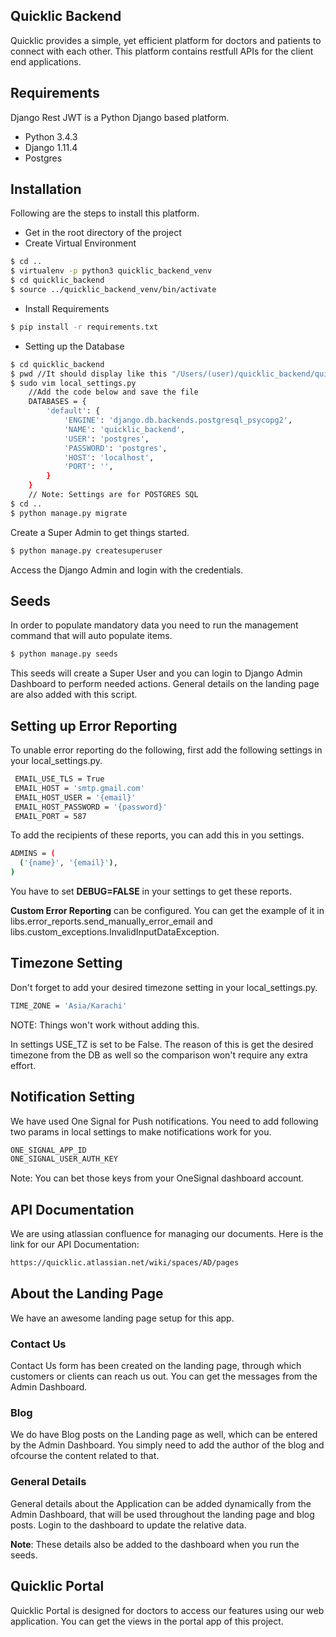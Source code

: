 Quicklic Backend
----------------
Quicklic provides a simple, yet efficient platform for doctors and 
patients to connect with each other. This platform contains restfull 
APIs for the client end applications.

Requirements
------------
Django Rest JWT is a Python Django based platform. 

- Python 3.4.3
- Django 1.11.4
- Postgres

Installation
------------
Following are the steps to install this platform.

- Get in the root directory of the project
- Create Virtual Environment
```sh
$ cd ..
$ virtualenv -p python3 quicklic_backend_venv
$ cd quicklic_backend
$ source ../quicklic_backend_venv/bin/activate
```
- Install Requirements
```sh
$ pip install -r requirements.txt
```
- Setting up the Database
```sh
$ cd quicklic_backend
$ pwd //It should display like this "/Users/(user)/quicklic_backend/quicklic_backend"
$ sudo vim local_settings.py
    //Add the code below and save the file
    DATABASES = {
        'default': {
            'ENGINE': 'django.db.backends.postgresql_psycopg2',
            'NAME': 'quicklic_backend',
            'USER': 'postgres',
            'PASSWORD': 'postgres',
            'HOST': 'localhost',
            'PORT': '',
        }
    }
    // Note: Settings are for POSTGRES SQL
$ cd .. 
$ python manage.py migrate 
```

Create a Super Admin to get things started. 
```sh
$ python manage.py createsuperuser
```
Access the Django Admin and login with the credentials. 

Seeds
-----
In order to populate mandatory data you need to run the management 
command that will auto populate items.
```sh
$ python manage.py seeds
```
This seeds will create a Super User and you can login to Django Admin 
Dashboard to perform needed actions. General details on the landing page
are also added with this script.

Setting up Error Reporting
--------------------------
To unable error reporting do the following, first add the following 
settings in your local_settings.py.
```sh
 EMAIL_USE_TLS = True
 EMAIL_HOST = 'smtp.gmail.com'
 EMAIL_HOST_USER = '{email}'
 EMAIL_HOST_PASSWORD = '{password}'
 EMAIL_PORT = 587
```
To add the recipients of these reports, you can add this in you settings.
```sh
ADMINS = (
  ('{name}', '{email}'),
)
```
You have to set **DEBUG=FALSE** in your settings to get these reports.

**Custom Error Reporting** can be configured. You can get the example of it 
in libs.error_reports.send_manually_error_email and 
libs.custom_exceptions.InvalidInputDataException. 


Timezone Setting
----------------
Don't forget to add your desired timezone setting in your local_settings.py.
```sh
TIME_ZONE = 'Asia/Karachi'
```
NOTE: Things won't work without adding this. 

In settings USE_TZ is set to be False. The reason of this is get the desired 
timezone from the DB as well so the comparison won't require any extra effort.


Notification Setting
--------------------
We have used One Signal for Push notifications. You need to add 
following two params in local settings to make notifications work for you.
```sh
ONE_SIGNAL_APP_ID
ONE_SIGNAL_USER_AUTH_KEY
```
Note: You can bet those keys from your OneSignal dashboard account.


API Documentation
-----------------
We are using atlassian confluence for managing our documents. Here is 
the link for our API Documentation:
```sh
https://quicklic.atlassian.net/wiki/spaces/AD/pages
```

About the Landing Page
----------------------
We have an awesome landing page setup for this app.

### Contact Us
Contact Us form has been created on the landing page, through which 
customers or clients can reach us out. You can get the messages from 
the Admin Dashboard.

### Blog
We do have Blog posts on the Landing page as well, which can be entered 
by the Admin Dashboard. You simply need to add the author of the blog 
and ofcourse the content related to that.

### General Details
General details about the Application can be added dynamically from
the Admin Dashboard, that will be used throughout the landing page and
blog posts. Login to the dashboard to update the relative data.

**Note**: These details also be added to the dashboard when you run 
the seeds.


Quicklic Portal
---------------
Quicklic Portal is designed for doctors to access our features using our
web application. You can get the views in the portal app of this project.